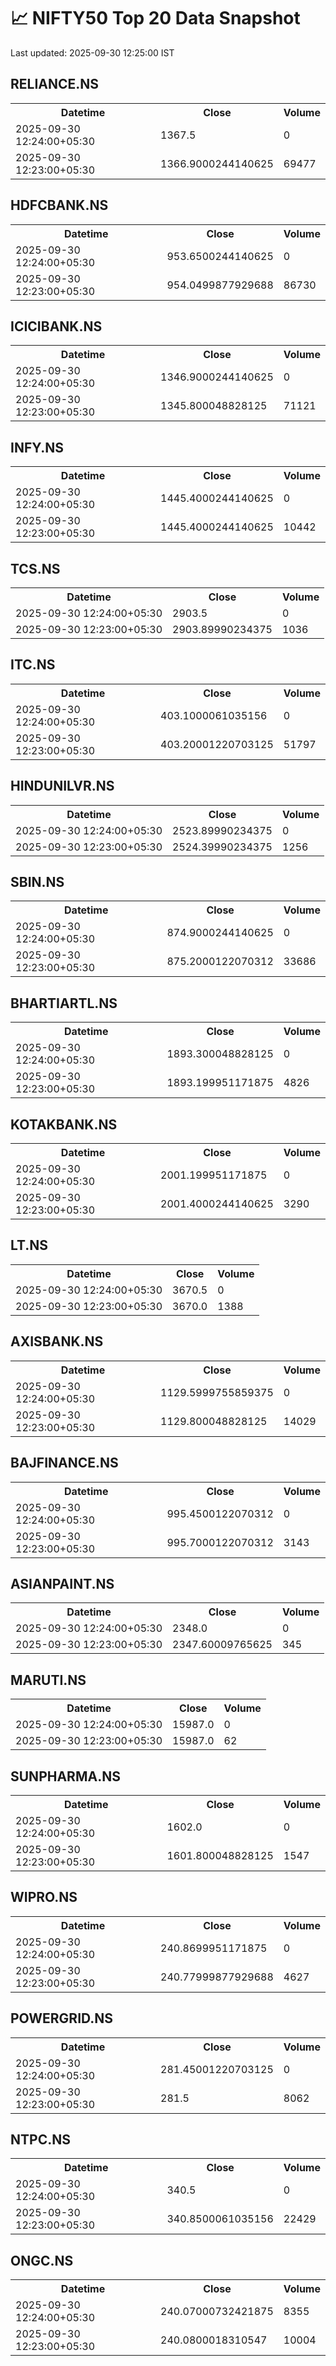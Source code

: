 # 📈 NIFTY50 Top 20 Data Snapshot

Last updated: 2025-09-30 12:25:00 IST

## RELIANCE.NS

<table>
  <tr><th>Datetime</th><th>Close</th><th>Volume</th></tr>
  <tr><td>2025-09-30 12:24:00+05:30</td><td>1367.5</td><td>0</td></tr>
  <tr><td>2025-09-30 12:23:00+05:30</td><td>1366.9000244140625</td><td>69477</td></tr>
</table>

## HDFCBANK.NS

<table>
  <tr><th>Datetime</th><th>Close</th><th>Volume</th></tr>
  <tr><td>2025-09-30 12:24:00+05:30</td><td>953.6500244140625</td><td>0</td></tr>
  <tr><td>2025-09-30 12:23:00+05:30</td><td>954.0499877929688</td><td>86730</td></tr>
</table>

## ICICIBANK.NS

<table>
  <tr><th>Datetime</th><th>Close</th><th>Volume</th></tr>
  <tr><td>2025-09-30 12:24:00+05:30</td><td>1346.9000244140625</td><td>0</td></tr>
  <tr><td>2025-09-30 12:23:00+05:30</td><td>1345.800048828125</td><td>71121</td></tr>
</table>

## INFY.NS

<table>
  <tr><th>Datetime</th><th>Close</th><th>Volume</th></tr>
  <tr><td>2025-09-30 12:24:00+05:30</td><td>1445.4000244140625</td><td>0</td></tr>
  <tr><td>2025-09-30 12:23:00+05:30</td><td>1445.4000244140625</td><td>10442</td></tr>
</table>

## TCS.NS

<table>
  <tr><th>Datetime</th><th>Close</th><th>Volume</th></tr>
  <tr><td>2025-09-30 12:24:00+05:30</td><td>2903.5</td><td>0</td></tr>
  <tr><td>2025-09-30 12:23:00+05:30</td><td>2903.89990234375</td><td>1036</td></tr>
</table>

## ITC.NS

<table>
  <tr><th>Datetime</th><th>Close</th><th>Volume</th></tr>
  <tr><td>2025-09-30 12:24:00+05:30</td><td>403.1000061035156</td><td>0</td></tr>
  <tr><td>2025-09-30 12:23:00+05:30</td><td>403.20001220703125</td><td>51797</td></tr>
</table>

## HINDUNILVR.NS

<table>
  <tr><th>Datetime</th><th>Close</th><th>Volume</th></tr>
  <tr><td>2025-09-30 12:24:00+05:30</td><td>2523.89990234375</td><td>0</td></tr>
  <tr><td>2025-09-30 12:23:00+05:30</td><td>2524.39990234375</td><td>1256</td></tr>
</table>

## SBIN.NS

<table>
  <tr><th>Datetime</th><th>Close</th><th>Volume</th></tr>
  <tr><td>2025-09-30 12:24:00+05:30</td><td>874.9000244140625</td><td>0</td></tr>
  <tr><td>2025-09-30 12:23:00+05:30</td><td>875.2000122070312</td><td>33686</td></tr>
</table>

## BHARTIARTL.NS

<table>
  <tr><th>Datetime</th><th>Close</th><th>Volume</th></tr>
  <tr><td>2025-09-30 12:24:00+05:30</td><td>1893.300048828125</td><td>0</td></tr>
  <tr><td>2025-09-30 12:23:00+05:30</td><td>1893.199951171875</td><td>4826</td></tr>
</table>

## KOTAKBANK.NS

<table>
  <tr><th>Datetime</th><th>Close</th><th>Volume</th></tr>
  <tr><td>2025-09-30 12:24:00+05:30</td><td>2001.199951171875</td><td>0</td></tr>
  <tr><td>2025-09-30 12:23:00+05:30</td><td>2001.4000244140625</td><td>3290</td></tr>
</table>

## LT.NS

<table>
  <tr><th>Datetime</th><th>Close</th><th>Volume</th></tr>
  <tr><td>2025-09-30 12:24:00+05:30</td><td>3670.5</td><td>0</td></tr>
  <tr><td>2025-09-30 12:23:00+05:30</td><td>3670.0</td><td>1388</td></tr>
</table>

## AXISBANK.NS

<table>
  <tr><th>Datetime</th><th>Close</th><th>Volume</th></tr>
  <tr><td>2025-09-30 12:24:00+05:30</td><td>1129.5999755859375</td><td>0</td></tr>
  <tr><td>2025-09-30 12:23:00+05:30</td><td>1129.800048828125</td><td>14029</td></tr>
</table>

## BAJFINANCE.NS

<table>
  <tr><th>Datetime</th><th>Close</th><th>Volume</th></tr>
  <tr><td>2025-09-30 12:24:00+05:30</td><td>995.4500122070312</td><td>0</td></tr>
  <tr><td>2025-09-30 12:23:00+05:30</td><td>995.7000122070312</td><td>3143</td></tr>
</table>

## ASIANPAINT.NS

<table>
  <tr><th>Datetime</th><th>Close</th><th>Volume</th></tr>
  <tr><td>2025-09-30 12:24:00+05:30</td><td>2348.0</td><td>0</td></tr>
  <tr><td>2025-09-30 12:23:00+05:30</td><td>2347.60009765625</td><td>345</td></tr>
</table>

## MARUTI.NS

<table>
  <tr><th>Datetime</th><th>Close</th><th>Volume</th></tr>
  <tr><td>2025-09-30 12:24:00+05:30</td><td>15987.0</td><td>0</td></tr>
  <tr><td>2025-09-30 12:23:00+05:30</td><td>15987.0</td><td>62</td></tr>
</table>

## SUNPHARMA.NS

<table>
  <tr><th>Datetime</th><th>Close</th><th>Volume</th></tr>
  <tr><td>2025-09-30 12:24:00+05:30</td><td>1602.0</td><td>0</td></tr>
  <tr><td>2025-09-30 12:23:00+05:30</td><td>1601.800048828125</td><td>1547</td></tr>
</table>

## WIPRO.NS

<table>
  <tr><th>Datetime</th><th>Close</th><th>Volume</th></tr>
  <tr><td>2025-09-30 12:24:00+05:30</td><td>240.8699951171875</td><td>0</td></tr>
  <tr><td>2025-09-30 12:23:00+05:30</td><td>240.77999877929688</td><td>4627</td></tr>
</table>

## POWERGRID.NS

<table>
  <tr><th>Datetime</th><th>Close</th><th>Volume</th></tr>
  <tr><td>2025-09-30 12:24:00+05:30</td><td>281.45001220703125</td><td>0</td></tr>
  <tr><td>2025-09-30 12:23:00+05:30</td><td>281.5</td><td>8062</td></tr>
</table>

## NTPC.NS

<table>
  <tr><th>Datetime</th><th>Close</th><th>Volume</th></tr>
  <tr><td>2025-09-30 12:24:00+05:30</td><td>340.5</td><td>0</td></tr>
  <tr><td>2025-09-30 12:23:00+05:30</td><td>340.8500061035156</td><td>22429</td></tr>
</table>

## ONGC.NS

<table>
  <tr><th>Datetime</th><th>Close</th><th>Volume</th></tr>
  <tr><td>2025-09-30 12:24:00+05:30</td><td>240.07000732421875</td><td>8355</td></tr>
  <tr><td>2025-09-30 12:23:00+05:30</td><td>240.0800018310547</td><td>10004</td></tr>
</table>

